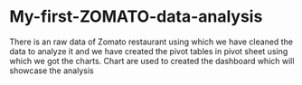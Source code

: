# My-first-ZOMATO-data-analysis
There is an raw data of Zomato restaurant using which we have cleaned the data to analyze it and we have created the pivot tables in pivot sheet using which we got the charts. Chart are used to created the dashboard which will showcase the analysis 
